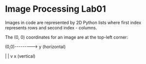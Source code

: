 # Image Processing Lab01

Images in code are represented by 2D Python lists where first index represents rows and second index - columns.

The (0, 0) coordinates for an image are at the top-left corner:

(0,0)---------> y (horizontal)
  
  |
  |
  v
  x (vertical)

